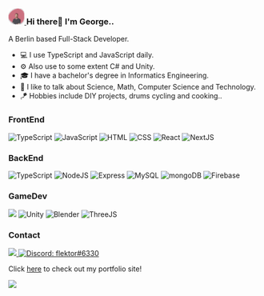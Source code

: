 ###  [![icon](https://github.com/flektor/portfolio/blob/main/public/favicon.ico) ](https://flektor.vercel.app/) Hi there👋 I'm George..
A Berlin based Full-Stack Developer.

- 💻 I use TypeScript and JavaScript daily.
- ⚙️ Also use to some extent C# and Unity.
- 🎓 I have a bachelor's degree in Informatics Engineering.
- 💬 I like to talk about Science, Math, Computer Science and Technology.
- 🪁 Hobbies include DIY projects, drums cycling and cooking..
  
### FrontEnd
<p> 
  <span>
    <img src="https://skillicons.dev/icons?i=ts" title="TypeScript"/>
  </span>
   
  <span>
    <img src="https://skillicons.dev/icons?i=js" title="JavaScript"/>
  </span>

  <span>
    <img src="https://skillicons.dev/icons?i=html" title="HTML" />
  </span>   
  
  <span>
    <img src="https://skillicons.dev/icons?i=css" title="CSS" />
  </span> 
  
   <span>
    <picture>
      <source media="(prefers-color-scheme: dark)" srcset="https://skillicons.dev/icons?i=react">
      <img src="https://skillicons.dev/icons?i=react&theme=light" title="React"/>
    </picture>  
  </span>
    
  <span>
    <picture>
      <source media="(prefers-color-scheme: dark)" srcset="https://skillicons.dev/icons?i=next">
      <img src="https://skillicons.dev/icons?i=next&theme=light" title="NextJS"/>
    </picture>  
  </span>
 
</p>

### BackEnd

<p>
  <span>
    <img src="https://skillicons.dev/icons?i=ts" title="TypeScript"/>
  </span>
  
  <span> 
    <picture>
      <source media="(prefers-color-scheme: dark)" srcset="https://skillicons.dev/icons?i=nodejs">
      <img src="https://skillicons.dev/icons?i=nodejs&theme=light" title="NodeJS"/>
    </picture>
  </span>
  
  <span> 
    <picture>
      <source media="(prefers-color-scheme: dark)" srcset="https://skillicons.dev/icons?i=express">
      <img src="https://skillicons.dev/icons?i=express&theme=light" title="Express"/>
    </picture>
  </span> 

  <span>
    <picture>
      <source media="(prefers-color-scheme: dark)" srcset="https://skillicons.dev/icons?i=mysql">
      <img src="https://skillicons.dev/icons?i=mysql&theme=light" title="MySQL"/>
    </picture>
  </span> 
  
  <span>
    <picture>
      <source media="(prefers-color-scheme: dark)" srcset="https://skillicons.dev/icons?i=mongodb">
      <img src="https://skillicons.dev/icons?i=mongodb&theme=light" title="mongoDB"/>
    </picture>  
  </span> 
    
  <span>
    <picture>
      <source media="(prefers-color-scheme: dark)" srcset="https://skillicons.dev/icons?i=firebase">
      <img src="https://skillicons.dev/icons?i=firebase&theme=light" title="Firebase"/>
    </picture>
  </span> 
  
</p>

### GameDev

<p>
  
  <span>
    <img src="https://skillicons.dev/icons?i=cs" />
  </span> 

  <span>
    <picture>
      <source media="(prefers-color-scheme: dark)" srcset="https://skillicons.dev/icons?i=unity">
      <img src="https://skillicons.dev/icons?i=unity&theme=light" title="Unity"/>
    </picture>
 
  <span>
    <picture>
      <source media="(prefers-color-scheme: dark)" srcset="https://skillicons.dev/icons?i=blender">
      <img src="https://skillicons.dev/icons?i=blender&theme=light" title="Blender"/>
    </picture>
  </span> 
 

  <span>
    <picture>
      <source media="(prefers-color-scheme: dark)" srcset="https://skillicons.dev/icons?i=threejs">
      <img src="https://skillicons.dev/icons?i=threejs&theme=light" title="ThreeJS"/>
    </picture>
  </span> 
  
</p>
 
<!--- ### Tools
<p>
   <span>
    <picture>
      <source media="(prefers-color-scheme: dark)" srcset="https://skillicons.dev/icons?i=git">
      <img src="https://skillicons.dev/icons?i=git&theme=light" title="Git"/>
    </picture>
  </span>   
 
 <span>
    <img src="https://github.com/flektor/flektor/blob/main/src/images/sourcetree.svg" width="46px" title="Source Tree"/>
  </span>   
   
</p> --->
    
### Contact

<p>
  <a href="https://www.linkedin.com/in/georgios-drosinos/" title="LinkedIn">
    <img src="https://skillicons.dev/icons?i=linkedin" />
  </a>
  
   <a href="https://www.discordapp.com/users/flektor#6330">
    <img src="https://skillicons.dev/icons?i=discord" title="Discord: flektor#6330"/>
  </a>
</p>


 Click [here](https://flektor.vercel.app/) to check out my portfolio site!

 
<p>
 <a href="https://www.codewars.com/users/flektor">  
   <img src="https://www.codewars.com/users/flektor/badges/small" />
  </a> 
</p>
 
